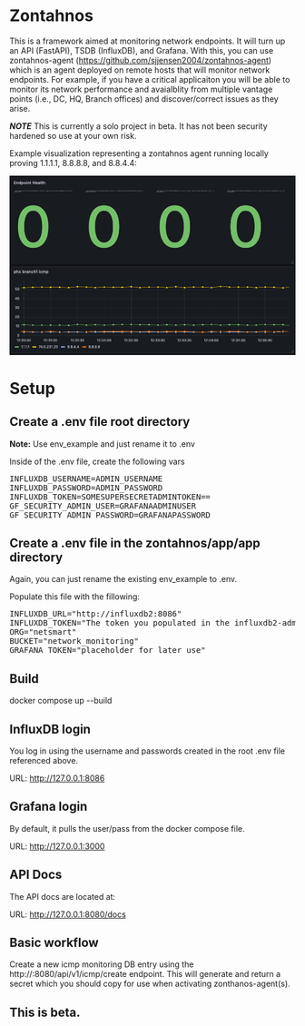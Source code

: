 # Zontahnos

This is a framework aimed at monitoring network endpoints. It will turn up an API (FastAPI), TSDB (InfluxDB), and Grafana. With this, you can use zontahnos-agent (https://github.com/sjjensen2004/zontahnos-agent) which is an agent deployed on remote hosts that will monitor network endpoints. For example, if you have a critical applicaiton you will be able to monitor its network performance and avaialblity from multiple vantage points (i.e., DC, HQ, Branch offices) and discover/correct issues as they arise.

**_NOTE_** This is currently a solo project in beta. It has not been security hardened so use at your own risk.

Example visualization representing a zontahnos agent running locally proving 1.1.1.1, 8.8.8.8, and 8.8.4.4:

![Grafana Network Graph](images/grafana.png)

# Setup

## Create a .env file root directory
**Note:** Use env_example and just rename it to .env

Inside of the .env file, create the following vars
<pre>
INFLUXDB_USERNAME=ADMIN_USERNAME
INFLUXDB_PASSWORD=ADMIN_PASSWORD
INFLUXDB_TOKEN=SOMESUPERSECRETADMINTOKEN==
GF_SECURITY_ADMIN_USER=GRAFANAADMINUSER
GF_SECURITY_ADMIN_PASSWORD=GRAFANAPASSWORD
</pre>


## Create a .env file in the zontahnos/app/app directory
Again, you can just rename the existing env_example to .env.

Populate this file with the fillowing:

<pre>
INFLUXDB_URL="http://influxdb2:8086"
INFLUXDB_TOKEN="The token you populated in the influxdb2-admin-token file"
ORG="netsmart"
BUCKET="network_monitoring"
GRAFANA_TOKEN="placeholder for later use"
</pre>

## Build
docker compose up --build

## InfluxDB login
You log in using the username and passwords created in the root .env file referenced above.  

URL: http://127.0.0.1:8086

## Grafana login
By default, it pulls the user/pass from the docker compose file. 

URL: http://127.0.0.1:3000

## API Docs
The API docs are located at:

URL: http://127.0.0.1:8080/docs

## Basic workflow
Create a new icmp monitoring DB entry using the http://<api>:8080/api/v1/icmp/create endpoint. This will generate and return a secret which you should copy for use when activating zonthanos-agent(s).

## This is beta.
